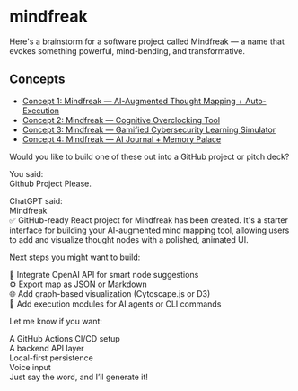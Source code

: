 # mindfreak

Here's a brainstorm for a software project called Mindfreak — a name that evokes something powerful, mind-bending, and transformative.

## Concepts

- [Concept 1: Mindfreak — AI-Augmented Thought Mapping + Auto-Execution](concept1.md)
- [Concept 2: Mindfreak — Cognitive Overclocking Tool](concept2.md)
- [Concept 3: Mindfreak — Gamified Cybersecurity Learning Simulator](concept3.md)
- [Concept 4: Mindfreak — AI Journal + Memory Palace](concept4.md)

Would you like to build one of these out into a GitHub project or pitch deck?

You said:  
Github Project Please.

ChatGPT said:  
Mindfreak  
✅ GitHub-ready React project for Mindfreak has been created. It's a starter interface for building your AI-augmented mind mapping tool, allowing users to add and visualize thought nodes with a polished, animated UI.

Next steps you might want to build:

🧠 Integrate OpenAI API for smart node suggestions  
⚙️ Export map as JSON or Markdown  
🌐 Add graph-based visualization (Cytoscape.js or D3)  
🧩 Add execution modules for AI agents or CLI commands  

Let me know if you want:

A GitHub Actions CI/CD setup  
A backend API layer  
Local-first persistence  
Voice input  
Just say the word, and I’ll generate it!
